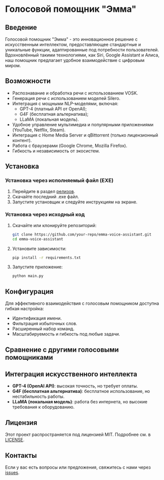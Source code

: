 # Голосовой помощник "Эмма"

## Введение
Голосовой помощник "Эмма" - это инновационное решение с искусственным интеллектом, предоставляющее стандартные и уникальные функции, адаптированные под потребности пользователей. Вдохновлённый такими технологиями, как Siri, Google Assistant и Алиса, наш помощник предлагает удобное взаимодействие с цифровым миром.

## Возможности
- Распознавание и обработка речи с использованием VOSK.
- Генерация речи с использованием моделей Silero.
- Интеграция с мощными NLP-моделями, включая:
  - GPT-4 (платный API от OpenAI);
  - G4F (бесплатная альтернатива);
  - LLaMA (локальная модель).
- Удобное управление мультимедиа и популярными приложениями (YouTube, Netflix, Steam).
- Интеграция с Home Media Server и qBittorrent (только лицензионный контент).
- Работа с браузерами (Google Chrome, Mozilla Firefox).
- Гибкость и независимость от экосистем.

## Установка

### Установка через исполняемый файл (EXE)
1. Перейдите в раздел [релизов](https://github.com/Starw1ll/Voice-Assistant/releases).
2. Скачайте последний .exe файл.
3. Запустите установщик и следуйте инструкциям на экране.

### Установка через исходный код
1. Скачайте или клонируйте репозиторий:
   ```bash
   git clone https://github.com/your-repo/emma-voice-assistant.git
   cd emma-voice-assistant
   ```
2. Установите зависимости:
   ```bash
   pip install -r requirements.txt
   ```
3. Запустите приложение:
   ```bash
   python main.py
   ```

## Конфигурация
Для эффективного взаимодействия с голосовым помощником доступна гибкая настройка:
- Идентификация имени.
- Фильтрация избыточных слов.
- Расширенный набор команд.
- Масштабируемость и гибкость под любые задачи.

## Сравнение с другими голосовыми помощниками


## Интеграция искусственного интеллекта
- **GPT-4 (OpenAI API)**: высокая точность, но требует оплаты.
- **G4F (бесплатная альтернатива)**: бесплатное использование, но нестабильность работы.
- **LLaMA (локальная модель)**: работа без интернета, но высокие требования к оборудованию.


## Лицензия
Этот проект распространяется под лицензией MIT. Подробнее см. в [LICENSE](LICENSE).

## Контакты
Если у вас есть вопросы или предложения, свяжитесь с нами через [issues](https://github.com/your-repo/issues).

